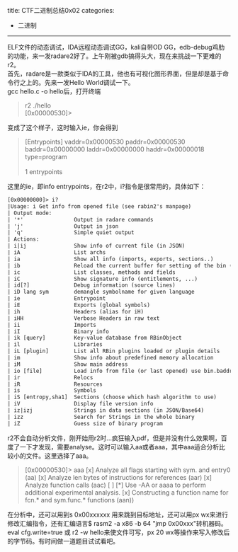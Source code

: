 title: CTF二进制总结0x02
categories:
- 二进制
---
ELF文件的动态调试，IDA远程动态调试GG，kali自带OD GG，edb-debug鸡肋的功能，来一发radare2好了。上午刚被gdb搞得头大，现在来挑战一下更难的r2。</br>
首先，radare是一款类似于IDA的工具，他也有可视化图形界面，但是却是基于命令行之上的。先来一发Hello World调试一下。</br>
gcc hello.c -o hello后，打开终端</br>
>r2 ./hello</br>
[0x00000530]>

变成了这个样子，这时输入ie，你会得到
>[Entrypoints]
vaddr=0x00000530 paddr=0x00000530 baddr=0x00000000 laddr=0x00000000 haddr=0x00000018 type=program</br></br>
1 entrypoints

这里的ie，即info entrypoints，在r2中，i?指令是很常用的，具体如下：</br>
```txt
[0x00000000]> i?
|Usage: i Get info from opened file (see rabin2's manpage)
| Output mode:       
| '*'                Output in radare commands
| 'j'                Output in json
| 'q'                Simple quiet output
| Actions:           
| i|ij               Show info of current file (in JSON)
| iA                 List archs
| ia                 Show all info (imports, exports, sections..)
| ib                 Reload the current buffer for setting of the bin (use once only)
| ic                 List classes, methods and fields
| iC                 Show signature info (entitlements, ...)
| id[?]              Debug information (source lines)
| iD lang sym        demangle symbolname for given language
| ie                 Entrypoint
| iE                 Exports (global symbols)
| ih                 Headers (alias for iH)
| iHH                Verbose Headers in raw text
| ii                 Imports
| iI                 Binary info
| ik [query]         Key-value database from RBinObject
| il                 Libraries
| iL [plugin]        List all RBin plugins loaded or plugin details
| im                 Show info about predefined memory allocation
| iM                 Show main address
| io [file]          Load info from file (or last opened) use bin.baddr
| ir                 Relocs
| iR                 Resources
| is                 Symbols
| iS [entropy,sha1]  Sections (choose which hash algorithm to use)
| iV                 Display file version info
| iz|izj             Strings in data sections (in JSON/Base64)
| izz                Search for Strings in the whole binary
| iZ                 Guess size of binary program
```
r2不会自动分析文件，刚开始用r2时...疯狂输入pdf，但是并没有什么效果啊，百度了一下才发现，需要analyse。这时可以输入aa或者aaa，其中aaa适合分析比较小的文件。这里选择了aaa。
>[0x00000530]> aaa
[x] Analyze all flags starting with sym. and entry0 (aa)
[x] Analyze len bytes of instructions for references (aar)
[x] Analyze function calls (aac)
[ ] [\*] Use -AA or aaaa to perform additional experimental analysis.
[x] Constructing a function name for fcn.\* and sym.func.\* functions (aan))

在分析中，还可以用到s 0x00xxxxxx 用来跳到目标地址，还可以用px wx来进行修改汇编指令，还有汇编语言$ rasm2 -a x86 -b 64 "jmp 0x00xxx"转机器码。eval cfg.write=true 或 r2 -w hello来使文件可写，px 20 wx等操作来写入修改后的字节码。有时间做一道题目试试看吧。